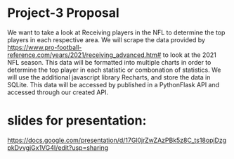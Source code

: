 # Project-3 Proposal
We want to take a look at Receiving players in the NFL to determine the top players in each respective area. We will scrape the data provided by https://www.pro-football-reference.com/years/2021/receiving_advanced.htm# to look at the 2021 NFL season. This data will be formatted into multiple charts in order to determine the top player in each statistic or combonation of statistics. We will use the additional javascript library Recharts, and store the data in SQLite. This data will be accessed by published in a PythonFlask API and accessed through our created API. 
# slides for presentation:
https://docs.google.com/presentation/d/17Gl0jrZwZAzPBk5z8C_ts18opjDzgpkDvvgjGx1VG4I/edit?usp=sharing
